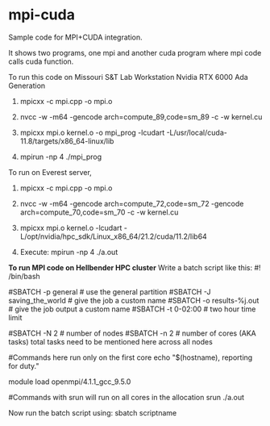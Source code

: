 # mpi-cuda
Sample code for MPI+CUDA integration.

It shows two programs, one mpi and another cuda program where mpi code calls cuda function. 

To run this code on Missouri S&T Lab Workstation Nvidia RTX 6000 Ada Generation

1) mpicxx -c mpi.cpp -o mpi.o

2) nvcc -w -m64 -gencode arch=compute_89,code=sm_89 -c -w kernel.cu

3) mpicxx mpi.o kernel.o -o mpi_prog -lcudart -L/usr/local/cuda-11.8/targets/x86_64-linux/lib

4) mpirun -np 4 ./mpi_prog


To run on Everest server,
1) mpicxx -c mpi.cpp -o mpi.o

2) nvcc -w -m64 -gencode arch=compute_72,code=sm_72 -gencode arch=compute_70,code=sm_70 -c -w kernel.cu

3) mpicxx mpi.o kernel.o -lcudart -L/opt/nvidia/hpc_sdk/Linux_x86_64/21.2/cuda/11.2/lib64

4) Execute: mpirun -np 4 ./a.out

**To run MPI code on Hellbender HPC cluster**
Write a batch script like this:
#! /bin/bash
 
#SBATCH -p general  # use the general partition
#SBATCH -J saving_the_world  # give the job a custom name
#SBATCH -o results-%j.out  # give the job output a custom name
#SBATCH -t 0-02:00  # two hour time limit
 
#SBATCH -N 2  # number of nodes
#SBATCH -n 2  # number of cores (AKA tasks) total tasks need to be mentioned here across all nodes
 
#Commands here run only on the first core
echo "$(hostname), reporting for duty."
 
module load openmpi/4.1.1_gcc_9.5.0
 
#Commands with srun will run on all cores in the allocation
srun ./a.out

Now run the batch script using: sbatch scriptname
